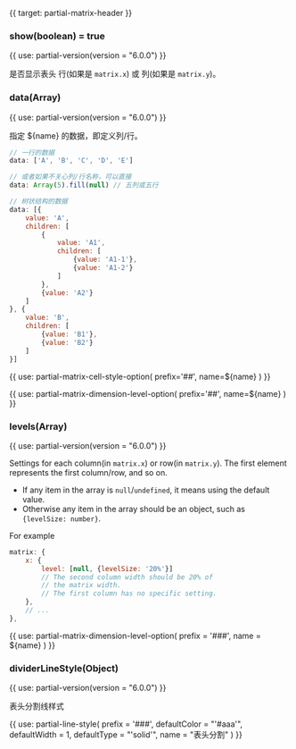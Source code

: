 {{ target: partial-matrix-header }}

### show(boolean) = true

{{ use: partial-version(version = "6.0.0") }}

是否显示表头 行(如果是 `matrix.x`) 或 列(如果是 `matrix.y`)。


### data(Array)

{{ use: partial-version(version = "6.0.0") }}

指定 ${name} 的数据，即定义列/行。

```js
// 一行的数据
data: ['A', 'B', 'C', 'D', 'E']

// 或者如果不关心列/行名称，可以直接
data: Array(5).fill(null) // 五列或五行

// 树状结构的数据
data: [{
    value: 'A',
    children: [
        {
            value: 'A1',
            children: [
                {value: 'A1-1'},
                {value: 'A1-2'}
            ]
        },
        {value: 'A2'}
    ]
}, {
    value: 'B',
    children: [
        {value: 'B1'},
        {value: 'B2'}
    ]
}]
```

{{ use: partial-matrix-cell-style-option(
    prefix='##',
    name=${name}
) }}

{{ use: partial-matrix-dimension-level-option(
    prefix='##',
    name=${name}
) }}


### levels(Array)

{{ use: partial-version(version = "6.0.0") }}

Settings for each column(in `matrix.x`) or row(in `matrix.y`). The first element represents the first column/row, and so on.

- If any item in the array is `null`/`undefined`, it means using the default value.
- Otherwise any item in the array should be an object, such as `{levelSize: number}`.

For example
```js
matrix: {
    x: {
        level: [null, {levelSize: '20%'}]
        // The second column width should be 20% of
        // the matrix width.
        // The first column has no specific setting.
    },
    // ...
},
```

{{ use: partial-matrix-dimension-level-option(
    prefix = '###',
    name = ${name}
) }}


### dividerLineStyle(Object)

{{ use: partial-version(version = "6.0.0") }}

表头分割线样式

{{ use: partial-line-style(
    prefix = '###',
    defaultColor = "'#aaa'",
    defaultWidth = 1,
    defaultType = "'solid'",
    name = "表头分割"
) }}

